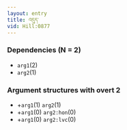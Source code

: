 ```yaml
---
layout: entry
title: འདུད་
vid: Hill:0877
---
```

### Dependencies (N = 2)
* `arg1`(2)
* `arg2`(1)
### Argument structures with overt 2
* +`arg1`(1) `arg2`(1)
* +`arg1`(0) `arg2:hon`(0)
* +`arg1`(0) `arg2:lvc`(0)
